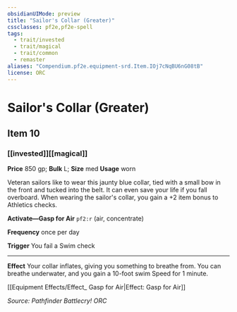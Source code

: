 ```yaml
---
obsidianUIMode: preview
title: "Sailor's Collar (Greater)"
cssclasses: pf2e,pf2e-spell
tags:
  - trait/invested
  - trait/magical
  - trait/common
  - remaster
aliases: "Compendium.pf2e.equipment-srd.Item.IOj7cNqBU6nG08tB"
license: ORC
---
```

# Sailor's Collar (Greater)
## Item 10
### [[invested]][[magical]]


**Price** 850 gp; 
**Bulk** L; **Size** med
**Usage** worn

Veteran sailors like to wear this jaunty blue collar, tied with a small bow in the front and tucked into the belt. It can even save your life if you fall overboard. When wearing the sailor's collar, you gain a +2 item bonus to Athletics checks.

**Activate—Gasp for Air** `pf2:r` (air, concentrate)

**Frequency** once per day

**Trigger** You fail a Swim check

* * *

**Effect** Your collar inflates, giving you something to breathe from. You can breathe underwater, and you gain a 10-foot swim Speed for 1 minute.

[[Equipment Effects/Effect_ Gasp for Air|Effect: Gasp for Air]]

*Source: Pathfinder Battlecry!*
*ORC*